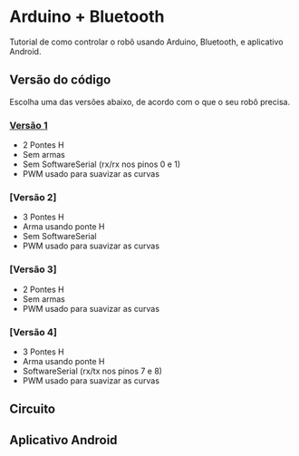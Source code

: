 # Arduino + Bluetooth

Tutorial de como controlar o robô usando Arduino, Bluetooth, e aplicativo Android.

## Versão do código

Escolha uma das versões abaixo, de acordo com o que o seu robô precisa.

### [Versão 1](/ver01)
- 2 Pontes H
- Sem armas
- Sem SoftwareSerial (rx/rx nos pinos 0 e 1)
- PWM usado para suavizar as curvas

### [Versão 2]
- 3 Pontes H
- Arma usando ponte H
- Sem SoftwareSerial
- PWM usado para suavizar as curvas

### [Versão 3]
- 2 Pontes H
- Sem armas
- PWM usado para suavizar as curvas

### [Versão 4]
- 3 Pontes H
- Arma usando ponte H
- SoftwareSerial (rx/tx nos pinos 7 e 8)
- PWM usado para suavizar as curvas

## Circuito

## Aplicativo Android


